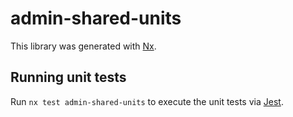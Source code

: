 # admin-shared-units

This library was generated with [Nx](https://nx.dev).

## Running unit tests

Run `nx test admin-shared-units` to execute the unit tests via [Jest](https://jestjs.io).
